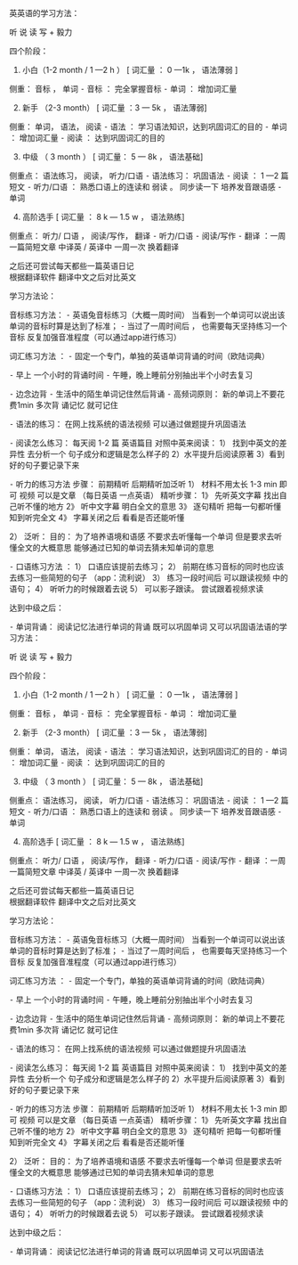 英英语的学习方法： 

  听 说 读 写 + 毅力
 
四个阶段：

  1.  小白（1-2 month / 1 —2 h ）
[ 词汇量 ： 0 —1k ， 语法薄弱  ]

侧重： 音标 ， 单词
  ⁃  音标 ： 完全掌握音标 
  ⁃  单词 ： 增加词汇量

  2.  新手 （2-3 month）
[ 词汇量 ：3 — 5k ， 语法薄弱]

侧重： 单词， 语法， 阅读
  ⁃  语法 ： 学习语法知识，达到巩固词汇的目的
  ⁃  单词 ： 增加词汇量
  ⁃  阅读 ： 达到巩固词汇的目的

  3.  中级 （ 3 month ）
[ 词汇量： 5 — 8k ， 语法基础]

侧重点： 语法练习， 阅读， 听力/口语 
  ⁃  语法练习： 巩固语法
  ⁃  阅读 ： 1 —2 篇 短文 
  ⁃  听力/口语 ： 熟悉口语上的连读和 弱读 。 同步读一下 培养发音跟语感 
  ⁃  单词

  4.  高阶选手
[ 词汇量 ： 8 k — 1.5 w ， 语法熟练]

侧重点： 听力/ 口语 ， 阅读/写作， 翻译 
  ⁃  听力/口语
  ⁃  阅读/写作
  ⁃  翻译 ：一周一篇简短文章       中译英 / 英译中   一周一次 换着翻译


之后还可尝试每天都些一篇英语日记  
根据翻译软件 翻译中文之后对比英文


学习方法论：

音标练习方法：
  ⁃  英语兔音标练习（大概一周时间）  当看到一个单词可以说出该单词的音标时算是达到了标准；
  ⁃  当过了一周时间后 ， 也需要每天坚持练习一个音标 反复加强音准程度（可以通过app进行练习）


词汇练习方法 ：
  ⁃  固定一个专门，单独的英语单词背诵的时间（欧陆词典）

  ⁃  早上 一个小时的背诵时间
  ⁃  午睡，晚上睡前分别抽出半个小时去复习

  ⁃  边念边背
  ⁃  生活中的陌生单词记住然后背诵
  ⁃  高频词原则：
  新的单词上不要花费1min 多次背  诵记忆 就可记住

  ⁃  语法的练习：
  在网上找系统的语法视频 
   可以通过做题提升巩固语法

  ⁃  阅读怎么练习：
   每天阅 1-2 篇 英语篇目
  对照中英来阅读：
  1） 找到中英文的差异性 去分析一个  句子成分和逻辑是怎么样子的
  2）水平提升后阅读原著
  3）看到好的句子要记录下来

  ⁃  听力的练习方法
  步骤： 前期精听  后期精听加泛听
  1） 材料不用太长 1-3 min 即可
  视频 可以是文章 （每日英语 一点英语）
  精听步骤：
  1》 先听英文字幕 找出自己听不懂的地方
  2》 听中文字幕 明白全文的意思
  3》 逐句精听 把每一句都听懂 知到听完全文
  4》 字幕关闭之后 看看是否还能听懂 

  2） 泛听：
  目的： 为了培养语境和语感 
    不要求去听懂每一个单词 但是要求去听懂全文的大概意思
  能够通过已知的单词去猜未知单词的意思  

  ⁃  口语练习方法 ：
  1） 口语应该提前去练习；
  2） 前期在练习音标的同时也应该去练习一些简短的句子 （app：流利说）
   3） 练习一段时间后 可以跟读视频 中的语句；
  4） 听听力的时候跟着去说
  5） 可以影子跟读。 尝试跟着视频求读


  达到中级之后： 

  ⁃  单词背诵：
  阅读记忆法进行单词的背诵 既可以巩固单词 又可以巩固语法语的学习方法： 

  听 说 读 写 + 毅力
 
四个阶段：

  1.  小白（1-2 month / 1 —2 h ）
[ 词汇量 ： 0 —1k ， 语法薄弱  ]

侧重： 音标 ， 单词
  ⁃  音标 ： 完全掌握音标 
  ⁃  单词 ： 增加词汇量

  2.  新手 （2-3 month）
[ 词汇量 ：3 — 5k ， 语法薄弱]

侧重： 单词， 语法， 阅读
  ⁃  语法 ： 学习语法知识，达到巩固词汇的目的
  ⁃  单词 ： 增加词汇量
  ⁃  阅读 ： 达到巩固词汇的目的

  3.  中级 （ 3 month ）
[ 词汇量： 5 — 8k ， 语法基础]

侧重点： 语法练习， 阅读， 听力/口语 
  ⁃  语法练习： 巩固语法
  ⁃  阅读 ： 1 —2 篇 短文 
  ⁃  听力/口语 ： 熟悉口语上的连读和 弱读 。 同步读一下 培养发音跟语感 
  ⁃  单词

  4.  高阶选手
[ 词汇量 ： 8 k — 1.5 w ， 语法熟练]

侧重点： 听力/ 口语 ， 阅读/写作， 翻译 
  ⁃  听力/口语
  ⁃  阅读/写作
  ⁃  翻译 ：一周一篇简短文章       中译英 / 英译中   一周一次 换着翻译


之后还可尝试每天都些一篇英语日记  
根据翻译软件 翻译中文之后对比英文


学习方法论：

音标练习方法：
  ⁃  英语兔音标练习（大概一周时间）  当看到一个单词可以说出该单词的音标时算是达到了标准；
  ⁃  当过了一周时间后 ， 也需要每天坚持练习一个音标 反复加强音准程度（可以通过app进行练习）


词汇练习方法 ：
  ⁃  固定一个专门，单独的英语单词背诵的时间（欧陆词典）

  ⁃  早上 一个小时的背诵时间
  ⁃  午睡，晚上睡前分别抽出半个小时去复习

  ⁃  边念边背
  ⁃  生活中的陌生单词记住然后背诵
  ⁃  高频词原则：
  新的单词上不要花费1min 多次背  诵记忆 就可记住

  ⁃  语法的练习：
  在网上找系统的语法视频 
   可以通过做题提升巩固语法

  ⁃  阅读怎么练习：
   每天阅 1-2 篇 英语篇目
  对照中英来阅读：
  1） 找到中英文的差异性 去分析一个  句子成分和逻辑是怎么样子的
  2）水平提升后阅读原著
  3）看到好的句子要记录下来

  ⁃  听力的练习方法
  步骤： 前期精听  后期精听加泛听
  1） 材料不用太长 1-3 min 即可
  视频 可以是文章 （每日英语 一点英语）
  精听步骤：
  1》 先听英文字幕 找出自己听不懂的地方
  2》 听中文字幕 明白全文的意思
  3》 逐句精听 把每一句都听懂 知到听完全文
  4》 字幕关闭之后 看看是否还能听懂 

  2） 泛听：
  目的： 为了培养语境和语感 
    不要求去听懂每一个单词 但是要求去听懂全文的大概意思
  能够通过已知的单词去猜未知单词的意思  

  ⁃  口语练习方法 ：
  1） 口语应该提前去练习；
  2） 前期在练习音标的同时也应该去练习一些简短的句子 （app：流利说）
   3） 练习一段时间后 可以跟读视频 中的语句；
  4） 听听力的时候跟着去说
  5） 可以影子跟读。 尝试跟着视频求读


  达到中级之后： 

  ⁃  单词背诵：
  阅读记忆法进行单词的背诵 既可以巩固单词 又可以巩固语法
